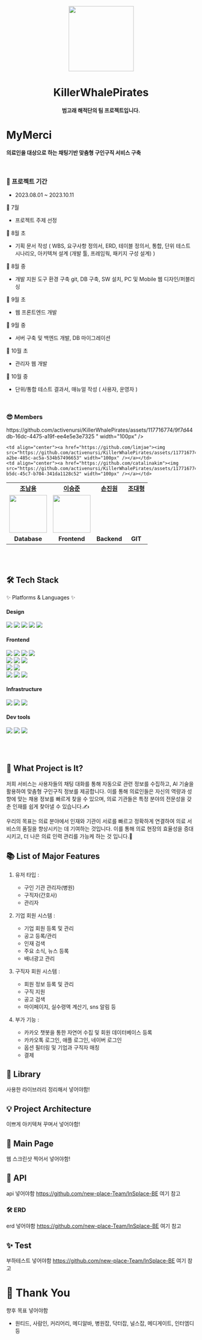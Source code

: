 <!-- logo -->
<p align="center">
    <a href="https://logseq.com" alt="Logseq Logo">
    <img src="https://user-images.githubusercontent.com/25513724/220608753-f33db466-af72-4611-b603-411440c15ed0.png?sanatize=true" height="173"/></a>
</p>

<h1 align="center"> KillerWhalePirates </h1>

<h4 align="center">
범고래 해적단의 팀 프로젝트입니다.
</h4>

# MyMerci

<b>의료인을 대상으로 하는 채팅기반 맞춤형 구인구직 서비스 구축</b>


<br/>

### 📆 프로젝트 기간

- 2023.08.01 ~ 2023.10.11

🌊 7월 <br>
- 프로젝트 주제 선정<br>

🌊 8월 초<br>
- 기획 문서 작성 ( WBS, 요구사항 정의서, ERD, 테이블 정의서, 통합, 단위 테스트 시나리오, 아키텍쳐 설계 (개발 툴, 프레임웍, 패키지 구성 설계) )<br>

🌊 8월 중<br>
- 개발 지원 도구 환경 구축 git, DB 구축, SW 설치, PC 및 Mobile 웹 디자인/퍼블리싱<br>

🌰 9월 초<br>
- 웹 프론트엔드 개발<br>

🌰 9월 중<br>
- 서버 구축 및 백엔드 개발, DB 마이그레이션<br>

🌰 10월 초<br>
- 관리자 웹 개발<br>

🌰 10월 중<br>
- 단위/통합 테스트 결과서, 매뉴얼 작성 ( 사용자, 운영자 )<br>

<br/>


### 😎 Members

<table>
   <tr>
    <td align="center"><b><a href="#">조남용</a></b></td>
    <td align="center"><b><a href="#">이승준</a></b></td>
    <td align="center"><b><a href="#">손진원</a></b></td>
    <td align="center"><b><a href="#">조대형</a></b></td>
  </tr>
  <tr>   https://github.com/activenursi/KillerWhalePirates/assets/117716774/9f7d44db-16dc-4475-a19f-ee4e5e3e7325
    <td align="center"><a href="https://github.com/llama-ste"><img src="https://github.com/activenursi/KillerWhalePirates/assets/117716774/2d6e0f64-af86-48a1-a15e-d1ceab35d382" width="100px" /></a></td>

<td align="center"><a href="https://github.com/llama-ste"><img src="https://github.com/activenursi/KillerWhalePirates/assets/117716774/9f7d44db-16dc-4475-a19f-ee4e5e3e7325" width="100px" /></a></td>
" width="100px" /></a></td>


      
    <td align="center"><a href="https://github.com/limjae"><img src="https://github.com/activenursi/KillerWhalePirates/assets/117716774/16684da2-a2be-485c-ac5a-534b57496653" width="100px" /></a></td>
    <td align="center"><a href="https://github.com/catalinakim"><img src="https://github.com/activenursi/KillerWhalePirates/assets/117716774/19525076-b5dc-45c7-b704-341da1128c52" width="100px" /></a></td>
  
  </tr>
  <tr>
    <td align="center"><b>Database</b></td>
    <td align="center"><b>Frontend</b></td>
    <td align="center"><b>Backend</b></td>
    <td align="center"><b>GIT</b></td>
  </tr>
</table>

<br/>
<br/>

## 🛠 Tech Stack 
<p>✨ Platforms & Languages ✨</p>

#### Design

<p>
  <img src="https://img.shields.io/badge/Figma-F24E1E?style=for-the-badge&logo=Figma&logoColor=white"/>
  <img src="https://img.shields.io/badge/Adobe XD-FF61F6?style=for-the-badge&logo=Adobe XD&logoColor=white"/>
  <img src="https://img.shields.io/badge/Adobe Illustrator-FF9A00?style=for-the-badge&logo=Adobe Illustrator&logoColor=white"/>
  <img src="https://img.shields.io/badge/Adobe Photoshop-31A8FF?style=for-the-badge&logo=Adobe Photoshop&logoColor=white"/>
  <img src="https://img.shields.io/badge/css-1572B6?style=for-the-badge&logo=css3&logoColor=white">
</p>

#### Frontend

<p>
  <img src="https://img.shields.io/badge/javascript-F7DF1E?style=for-the-badge&logo=javascript&logoColor=black">
  <img src="https://img.shields.io/badge/html-E34F26?style=for-the-badge&logo=html5&logoColor=white">
  <img src="https://img.shields.io/badge/css-1572B6?style=for-the-badge&logo=css3&logoColor=white">
  <img src="https://img.shields.io/badge/axios-007CE2?style=for-the-badge&logo=axios&logoColor=white" >
  <br>
  <img src="https://img.shields.io/badge/React-61DAFB?style=for-the-badge&logo=React&logoColor=black">
  <img src="https://img.shields.io/badge/React_Router-CA4245?style=for-the-badge&logo=react-router&logoColor=white">
  <img src="https://img.shields.io/badge/redux-%23593d88.svg?style=for-the-badge&logo=redux&logoColor=white" >
  <br>
  <img src="https://img.shields.io/badge/styled--components-DB7093?style=for-the-badge&logo=styled-components&logoColor=white" >
  <img src="https://img.shields.io/badge/MUI-%230081CB.svg?style=for-the-badge&logo=mui&logoColor=white" >
  <br>
  <img src="https://img.shields.io/badge/WebRTC-232F3E?style=for-the-badge&logo=WebRTC&logoColor=white">
  <img src="https://img.shields.io/badge/Record RTC-31A8FF?style=for-the-badge&logo=Record RTC&logoColor=white">
  <img src="https://img.shields.io/badge/React Player-33EE33?style=for-the-badge&logo=React Player&logoColor=white">
</p>

#### Infrastructure

<p>
  <img src="https://img.shields.io/badge/AWS-%23FF9900.svg?style=for-the-badge&logo=amazon-aws&logoColor=white" > 
  <img src="https://img.shields.io/badge/AWS amplify-CA4245?style=for-the-badge&logo=AWS amplify&logoColor=white">
  <img src="https://img.shields.io/badge/route53-F7A81B?style=for-the-badge&logo=route53&logoColor=white">
</p>

#### Dev tools

<p> 
  <img src="https://img.shields.io/badge/Visual%20Studio%20Code-0078d7.svg?style=for-the-badge&logo=visual-studio-code&logoColor=white">
  <img src="https://img.shields.io/badge/git-%23F05033.svg?style=for-the-badge&logo=git&logoColor=white">
  <img src="https://img.shields.io/badge/github-%23121011.svg?style=for-the-badge&logo=github&logoColor=white">
</p>

<br>
<br>

## 👀 What Project is It?

저희 서비스는 사용자들의 채팅 대화를 통해 자동으로 관련 정보를 수집하고, AI 기술을 활용하여 맞춤형 구인구직 정보를 제공합니다. 이를 통해 의료인들은 자신의 역량과 성향에 맞는 채용 정보를 빠르게 찾을 수 있으며, 의료 기관들은 특정 분야의 전문성을 갖춘 인재를 쉽게 찾아낼 수 있습니다.✍️

우리의 목표는 의료 분야에서 인재와 기관이 서로를 빠르고 정확하게 연결하여 의료 서비스의 품질을 향상시키는 데 기여하는 것입니다. 이를 통해 의료 현장의 효율성을 증대시키고, 더 나은 의료 인력 관리를 가능케 하는 것 입니다.🎉

## 📚 List of Major Features

1. 유저 타입 :
   - 구인 기관 관리자(병원)
   - 구직자(간호사)
   - 관리자

2. 기업 회원 시스템 :
   - 기업 회원 등록 및 관리 
   - 공고 등록/관리
   - 인재 검색
   - 주요 소식, 뉴스 등록
   - 배너광고 관리
  
3. 구직자 회원 시스템 :
   - 회원 정보 등록 및 관리
   - 구직 지원
   - 공고 검색
   - 마이페이지, 실수령액 계산기, sns 알림 등
  
4. 부가 기능 :
   - 카카오 챗봇을 통한 자연어 수집 및 회원 데이터베이스 등록
   - 카카오톡 로그인, 애플 로그인, 네이버 로그인
   - 옵션 필터링 및 기업과 구직자 매칭
   - 결제 

## 🎨 Library

사용한 라이브러리 정리해서 넣어야함!

## 💡 Project Architecture

이쁘게 아키텍쳐 꾸며서 넣어야함!

## 🔌 Main Page

웹 스크린샷 찍어서 넣어야함!

## 🌟 API

api 넣어야함 https://github.com/new-place-Team/InSplace-BE 여기 참고

### 🛠️ ERD 

erd 넣어야함 https://github.com/new-place-Team/InSplace-BE 여기 참고

## ✨ Test

부하테스트 넣어야함 https://github.com/new-place-Team/InSplace-BE 여기 참고

# 🙏 Thank You

향후 목표 넣어야함

- 원티드, 사람인, 커리어리, 메디알바, 병원잡, 닥터잡, 널스잡, 메디게이트, 인터엠디 등
